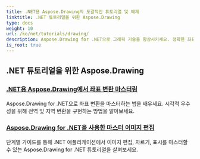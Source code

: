 ```yaml
---
title: .NET용 Aspose.Drawing의 포괄적인 튜토리얼 및 예제
linktitle: .NET 튜토리얼을 위한 Aspose.Drawing
type: docs
weight: 10
url: /ko/net/tutorials/drawing/
description: Aspose.Drawing for .NET으로 그래픽 기술을 향상시키세요. 정확한 좌표 변환부터 동적 텍스트와 글꼴까지, 저희 튜토리얼은 그래픽의 잠재력을 최대한 발휘하게 합니다.
is_root: true
---
```


## .NET 튜토리얼을 위한 Aspose.Drawing
### [.NET용 Aspose.Drawing에서 좌표 변환 마스터링](./transformations/)
Aspose.Drawing for .NET으로 좌표 변환을 마스터하는 법을 배우세요. 시각적 우수성을 위해 전역 및 지역 변환을 구현하는 방법을 알아보세요.
### [Aspose.Drawing for .NET을 사용한 마스터 이미지 편집](./master-image-editing/)
단계별 가이드를 통해 .NET 애플리케이션에서 이미지 편집, 자르기, 표시를 마스터할 수 있는 Aspose.Drawing for .NET 튜토리얼을 살펴보세요.